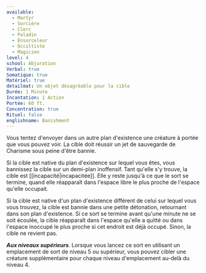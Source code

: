 ```yaml
---
available:
  - Martyr
  - Sorcière
  - Clerc
  - Paladin
  - Ensorceleur
  - Occultiste
  - Magicien
level: 4
school: Abjuration
Verbal: true
Somatique: true
Matériel: true
detailmat: Un objet désagréable pour la cible
Durée: 1 Minute
Incantation: 1 Action
Portée: 60 ft.
Concentration: true
Rituel: false
englishname: Banishment
---
```

Vous tentez d'envoyer dans un autre plan d'existence une créature à portée que vous pouvez voir. La cible doit réussir un jet de sauvegarde de Charisme sous peine d'être bannie.  

Si la cible est native du plan d'existence sur lequel vous êtes, vous bannissez la cible sur un demi-plan inoffensif. Tant qu'elle s'y trouve, la cible est [[incapacité|incapacitée]]. Elle y reste jusqu'à ce que le sort se termine, quand elle réapparaît dans l'espace libre le plus proche de l'espace qu'elle occupait.

Si la cible est native d'un plan d'existence différent de celui sur lequel vous vous trouvez, la cible est bannie dans une petite détonation, retournant dans son plan d'existence. Si ce sort se termine avant qu'une minute ne se soit écoulée, la cible réapparaît dans l'espace qu'elle a quitté ou dans l'espace inoccupé le plus proche si cet endroit est déjà occupé. Sinon, la cible ne revient pas.  

**_Aux niveaux supérieurs_**. Lorsque vous lancez ce sort en utilisant un emplacement de sort de niveau 5 ou supérieur, vous pouvez cibler une créature supplémentaire pour chaque niveau d'emplacement au-delà du niveau 4.